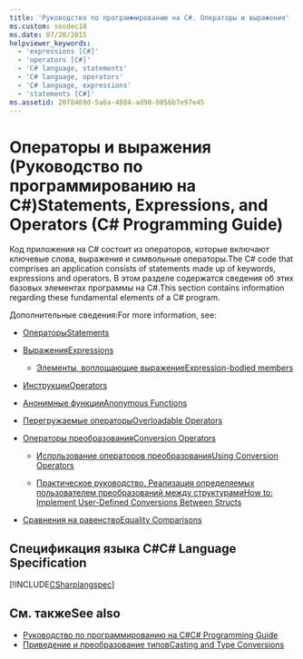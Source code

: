 ```yaml
---
title: 'Руководство по программированию на C#. Операторы и выражения'
ms.custom: seodec18
ms.date: 07/20/2015
helpviewer_keywords:
  - 'expressions [C#]'
  - 'operators [C#]'
  - 'C# language, statements'
  - 'C# language, operators'
  - 'C# language, expressions'
  - 'statements [C#]'
ms.assetid: 20f8469d-5a6a-4084-ad90-0856b7e97e45
---
```

# <a name="statements-expressions-and-operators-c-programming-guide"></a><span data-ttu-id="56f01-102">Операторы и выражения (Руководство по программированию на C#)</span><span class="sxs-lookup"><span data-stu-id="56f01-102">Statements, Expressions, and Operators (C# Programming Guide)</span></span>
<span data-ttu-id="56f01-103">Код приложения на C# состоит из операторов, которые включают ключевые слова, выражения и символьные операторы.</span><span class="sxs-lookup"><span data-stu-id="56f01-103">The C# code that comprises an application consists of statements made up of keywords, expressions and operators.</span></span> <span data-ttu-id="56f01-104">В этом разделе содержатся сведения об этих базовых элементах программы на C#.</span><span class="sxs-lookup"><span data-stu-id="56f01-104">This section contains information regarding these fundamental elements of a C# program.</span></span>  
  
 <span data-ttu-id="56f01-105">Дополнительные сведения:</span><span class="sxs-lookup"><span data-stu-id="56f01-105">For more information, see:</span></span>  
  
-   [<span data-ttu-id="56f01-106">Операторы</span><span class="sxs-lookup"><span data-stu-id="56f01-106">Statements</span></span>](statements.md)  
  
-   [<span data-ttu-id="56f01-107">Выражения</span><span class="sxs-lookup"><span data-stu-id="56f01-107">Expressions</span></span>](expressions.md)  
  
    -   [<span data-ttu-id="56f01-108">Элементы, воплощающие выражение</span><span class="sxs-lookup"><span data-stu-id="56f01-108">Expression-bodied members</span></span>](expression-bodied-members.md)
 
-   [<span data-ttu-id="56f01-109">Инструкции</span><span class="sxs-lookup"><span data-stu-id="56f01-109">Operators</span></span>](operators.md)  
  
-   [<span data-ttu-id="56f01-110">Анонимные функции</span><span class="sxs-lookup"><span data-stu-id="56f01-110">Anonymous Functions</span></span>](anonymous-functions.md)  
  
-   [<span data-ttu-id="56f01-111">Перегружаемые операторы</span><span class="sxs-lookup"><span data-stu-id="56f01-111">Overloadable Operators</span></span>](overloadable-operators.md)  
  
-   [<span data-ttu-id="56f01-112">Операторы преобразования</span><span class="sxs-lookup"><span data-stu-id="56f01-112">Conversion Operators</span></span>](conversion-operators.md)  
  
    -   [<span data-ttu-id="56f01-113">Использование операторов преобразования</span><span class="sxs-lookup"><span data-stu-id="56f01-113">Using Conversion Operators</span></span>](using-conversion-operators.md)  
  
    -   [<span data-ttu-id="56f01-114">Практическое руководство. Реализация определяемых пользователем преобразований между структурами</span><span class="sxs-lookup"><span data-stu-id="56f01-114">How to: Implement User-Defined Conversions Between Structs</span></span>](how-to-implement-user-defined-conversions-between-structs.md)  
  
-   [<span data-ttu-id="56f01-115">Сравнения на равенство</span><span class="sxs-lookup"><span data-stu-id="56f01-115">Equality Comparisons</span></span>](equality-comparisons.md)  
  
## <a name="c-language-specification"></a><span data-ttu-id="56f01-116">Спецификация языка C#</span><span class="sxs-lookup"><span data-stu-id="56f01-116">C# Language Specification</span></span>  
 [!INCLUDE[CSharplangspec](~/includes/csharplangspec-md.md)]  
  
## <a name="see-also"></a><span data-ttu-id="56f01-117">См. также</span><span class="sxs-lookup"><span data-stu-id="56f01-117">See also</span></span>

- [<span data-ttu-id="56f01-118">Руководство по программированию на C#</span><span class="sxs-lookup"><span data-stu-id="56f01-118">C# Programming Guide</span></span>](../../../csharp/programming-guide/index.md)
- [<span data-ttu-id="56f01-119">Приведение и преобразование типов</span><span class="sxs-lookup"><span data-stu-id="56f01-119">Casting and Type Conversions</span></span>](../../../csharp/programming-guide/types/casting-and-type-conversions.md)
